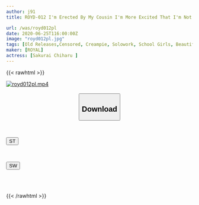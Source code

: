 ```yaml
---
author: j91
title: ROYD-012 I'm Erected By My Cousin I'm More Excited That I'm Not Useful For 3 Days In A Vaginal Love Chiharu Sakurai

url: /was/royd012pl
date: 2020-06-25T116:00:00Z
image: "royd012pl.jpg"
tags: [Old Releases,Censored, Creampie, Solowork, School Girls, Beautiful Girl, School Uniform	]
maker: [ROYAL]
actress: [Sakurai Chiharu ]
---
```



{{< rawhtml >}}

<div class="video" data-videoid="GkWeGqBBqVI1Jk2">
    <a href="javascript:;">
        <img src="/was/royd012pl/royd012pl.jpg" width="WIDTH" height="HEIGHT" alt="royd012pl.mp4" loading="lazy">
    </a>
</div>

<script type="text/javascript" src="https://j91.asia/asset/on-demand-st.js"></script>

<br>
  <link rel="stylesheet" href="https://j91.asia/asset/bs5.css">
  
  <center>
  <button class="btn btn-primary" type="button" data-bs-toggle="collapse" data-bs-target=".multi-collapse" aria-expanded="false" aria-controls="multiCollapseExample1 multiCollapseExample2"><h2>Download</h2></button></center>
</p>
<div class="row">
  <div class="col">
    <div class="collapse multi-collapse" id="multiCollapseExample1">
      <div class="card card-body">
	      	      <br>
<div class="buttons">  
<p><a href="https://streamtape.to/v/GkWeGqBBqVI1Jk2" target="_blank"><button class="btn-hover color-3"><i class="fa fa-download"></i> ST</button></a></p></div>
    </div>
  </div>
</div>
  <div class="col">
    <div class="collapse multi-collapse" id="multiCollapseExample2">
      <div class="card card-body">
	      <br>
<div class="buttons">
<p><a href="https://flaswish.com/0ows8mftg6ma" target="_blank"><button class="btn-hover color-2"><i class="fa fa-download"></i> SW</button></a></p></div>
<br><br>
      </div>
    </div>
  </div>
</div>

{{< /rawhtml >}}